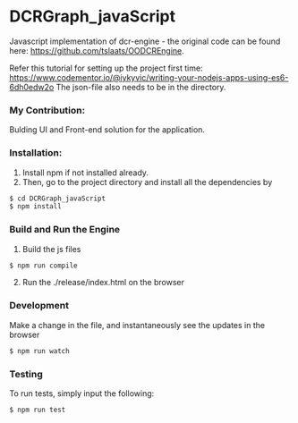 # DCRGraph_javaScript
Javascript implementation of dcr-engine - the original code can be found here: https://github.com/tslaats/OODCREngine.

Refer this tutorial for setting up the project first time:
https://www.codementor.io/@iykyvic/writing-your-nodejs-apps-using-es6-6dh0edw2o
The json-file also needs to be in the directory.

### My Contribution: 
Bulding UI and Front-end solution for the application.

### Installation:

1. Install npm if not installed already.
2. Then, go to the project directory and install all the dependencies by 
```sh
$ cd DCRGraph_javaScript
$ npm install
```

### Build and Run the Engine
1. Build the js files 
```sh
$ npm run compile
```
2. Run the ./release/index.html on the browser

### Development
Make a change in the file, and instantaneously see the updates in the browser
```sh
$ npm run watch
```

### Testing
To run tests, simply input the following:
```sh
$ npm run test
```
